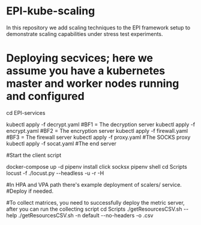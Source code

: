 # EPI-kube-scaling
In this repository we add scaling techniques to the EPI framework setup to demonstrate scaling capabilities under stress test experiments.

# Deploying secvices; here we assume you have a kubernetes master and worker nodes running and configured
cd EPI-services

kubectl apply -f decrypt.yaml #BF1 = The decryption server
kubectl apply -f encrypt.yaml #BF2 = The encryption server
kubectl apply -f firewall.yaml #BF3 = The firewall server
kubectl apply -f proxy.yaml #The SOCKS proxy
kubectl apply -f socat.yaml #The end server

#Start the client script

docker-compose up -d
pipenv install click socksx
pipenv shell
cd Scripts
locust -f ./locust.py --headless -u <number of clients> -r <spawn rate> -H <destination IP>

#In HPA and VPA path there's example deployment of scalers/ service.
#Deploy if needed.
  
#To collect matrices, you need to successfully deploy the metric server, after you can run the collecting script
cd Scripts 
./getResourcesCSV.sh --help 
./getResourcesCSV.sh -n default --no-headers -o <filename>.csv
